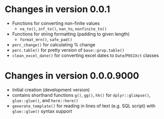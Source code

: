 <!--- Newest updates go at the top --->

<!--- Always increment the Version when pushing changes to the main branch  --->
<!--- Use a level 1 section head "Changes in version X.X.X" each update     --->
<!--- For many changes, use level 2 sections headers:                       --->
<!---         e.g. breaking changes, new features, bug fixes, etc           --->

# Changes in version 0.0.1

* Functions for converting non-finite values
  - `na_to()`, `inf_to()`, `nan_to`, `nonfinite_to()`
* Functions for string formatting (padding to given length)
  - `format_mrn()`, `safe_pad()`
* `perc_change()` for calculating % change
* `perc.table()` for pretty version of `base::prop.table()`
* `clean_excel_date()` for converting excel dates to `Date`/`POSIXct` classes

# Changes in version 0.0.0.9000 

* Initial creation (development version)
* contains shorthand functions `g()`, `gg()`, `hh()` for `dplyr::glimpse()`, `glue::glue()`, and `here::here()`
* `generate_template()` for reading in lines of text (e.g. SQL script) with `glue::glue()` syntax support
